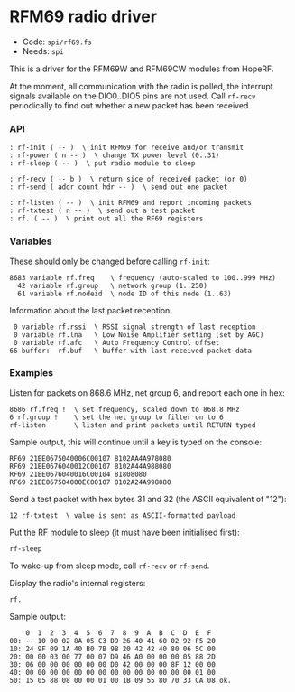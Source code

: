 # RFM69 radio driver

[code]: spi/rf69.fs (spi)
* Code: `spi/rf69.fs`
* Needs: `spi`

This is a driver for the RFM69W and RFM69CW modules from HopeRF.

At the moment, all communication with the radio is polled, the interrupt signals
available on the DIO0..DIO5 pins are not used. Call `rf-recv` periodically to
find out whether a new packet has been received.

### API

[defs]: <> (rf-init rf-power rf-sleep)
```
: rf-init ( -- )  \ init RFM69 for receive and/or transmit
: rf-power ( n -- )  \ change TX power level (0..31)
: rf-sleep ( -- )  \ put radio module to sleep
```

[defs]: <> (rf-recv rf-send)
```
: rf-recv ( -- b )  \ return sice of received packet (or 0)
: rf-send ( addr count hdr -- )  \ send out one packet
```

[defs]: <> (rf-listen rf-txtest rf.)
```
: rf-listen ( -- )  \ init RFM69 and report incoming packets
: rf-txtest ( n -- )  \ send out a test packet
: rf. ( -- )  \ print out all the RF69 registers

```

### Variables

These should only be changed before calling `rf-init`:

[defs]: <> (rf.freq rf.group rf.nodeid)
```
8683 variable rf.freq    \ frequency (auto-scaled to 100..999 MHz)
  42 variable rf.group   \ network group (1..250)
  61 variable rf.nodeid  \ node ID of this node (1..63)
```

Information about the last packet reception:

[defs]: <> (rf.rssi rf.lna rf.afc rf.buf)
```
 0 variable rf.rssi  \ RSSI signal strength of last reception
 0 variable rf.lna   \ Low Noise Amplifier setting (set by AGC)
 0 variable rf.afc   \ Auto Frequency Control offset
66 buffer:  rf.buf   \ buffer with last received packet data
```

### Examples

Listen for packets on 868.6 MHz, net group 6, and report each one in hex:

    8686 rf.freq !  \ set frequency, scaled down to 868.8 MHz
    6 rf.group !    \ set the net group to filter on to 6
    rf-listen       \ listen and print packets until RETURN typed

Sample output, this will continue until a key is typed on the console:

    RF69 21EE0675040006C00107 8102AA4A978080
    RF69 21EE0676040012C00107 8102A44A988080
    RF69 21EE0676040016C00104 81808080
    RF69 21EE067504000EC00107 8102A24A998080

Send a test packet with hex bytes 31 and 32 (the ASCII equivalent of "12"):

    12 rf-txtest  \ value is sent as ASCII-formatted payload

Put the RF module to sleep (it must have been initialised first):

    rf-sleep

To wake-up from sleep mode, call `rf-recv` or `rf-send`.

Display the radio's internal registers:

    rf.

Sample output:

        0  1  2  3  4  5  6  7  8  9  A  B  C  D  E  F
    00: -- 10 00 02 8A 05 C3 D9 26 40 41 60 02 92 F5 20
    10: 24 9F 09 1A 40 B0 7B 9B 20 42 42 40 80 06 5C 00
    20: 00 00 03 00 77 00 07 D9 46 A0 00 00 00 05 88 2D
    30: 06 00 00 00 00 00 00 D0 42 00 00 00 8F 12 00 00
    40: 00 00 00 00 00 00 00 00 00 00 00 00 00 00 01 00
    50: 15 05 88 08 00 00 01 00 1B 09 55 80 70 33 CA 08 ok.
